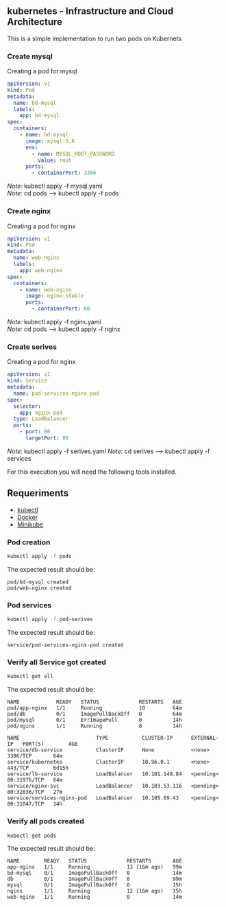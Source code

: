 ## kubernetes - Infrastructure and Cloud Architecture

This is a simple implementation to run two pods on Kubernets

### Create mysql
Creating a pod for mysql
```yaml
apiVersion: v1
kind: Pod
metadata:
  name: bd-mysql
  labels:
    app: bd-mysql
spec:
  containers:
    - name: bd-mysql
      image: mysql:5.6
      env:
        - name: MYSQL_ROOT_PASSWORD
          value: root
      ports:
        - containerPort: 3306
```
*Note:* kubectl apply -f mysql.yaml   
*Note:* cd pods --> kubectl apply -f pods


### Create nginx
Creating a pod for nginx
```yaml
apiVersion: v1
kind: Pod
metadata:
  name: web-nginx
  labels:
    app: web-nginx
spec:
  containers:
    - name: web-nginx
      image: nginx:stable
      ports:
        - containerPort: 80
```
*Note:* kubectl apply -f nginx.yaml  
*Note:* cd pods --> kubectl apply -f nginx
 
### Create serives
Creating a pod for nginx
```yaml
apiVersion: v1
kind: Service
metadata:
  name: pod-services-nginx-pod
spec:
  selector:
    app: nginx-pod
  type: LoadBalancer
  ports:
    - port: 80
      targetPort: 80
```
*Note:* kubectl apply -f serives.yaml 
*Note:* cd serives --> kubectl apply -f services


For this execution you will need the following tools installed.

## Requeriments

- [kubectl](https://kubernetes.io/docs/tasks/tools/)
- [Docker](https://www.docker.com/get-started)
- [Minikube](https://minikube.sigs.k8s.io/docs/start/)


### Pod creation

```sh
kubectl apply -f pods
```  

The expected result should be:
```
pod/bd-mysql created
pod/web-nginx created

```

### Pod services

```sh
kubectl apply -f pod-serives
```  

The expected result should be:
```
service/pod-services-nginx-pod created

```

### Verify all Service got created

```sh
kubectl get all
```  

The expected result should be:
```
NAME            READY   STATUS             RESTARTS   AGE
pod/app-nginx   1/1     Running            10         64m
pod/db          0/1     ImagePullBackOff   0          64m
pod/mysql       0/1     ErrImagePull       0          14h
pod/nginx       1/1     Running            8          14h

NAME                         TYPE           CLUSTER-IP      EXTERNAL-IP   PORT(S)        AGE
service/db-service           ClusterIP      None            <none>        3306/TCP       64m
service/kubernetes           ClusterIP      10.96.0.1       <none>        443/TCP        6d15h
service/lb-service           LoadBalancer   10.101.148.84   <pending>     80:31976/TCP   64m
service/nginx-svc            LoadBalancer   10.103.53.116   <pending>     80:32036/TCP   27m
service/services-nginx-pod   LoadBalancer   10.105.69.43    <pending>     80:31047/TCP   14h

```

### Verify all pods created

```sh
kubectl get pods
```  

The expected result should be:
```
NAME        READY   STATUS             RESTARTS       AGE
app-nginx   1/1     Running            13 (16m ago)   99m
bd-mysql    0/1     ImagePullBackOff   0              14m
db          0/1     ImagePullBackOff   0              99m
mysql       0/1     ImagePullBackOff   0              15h
nginx       1/1     Running            12 (16m ago)   15h
web-nginx   1/1     Running            0              14m

```


